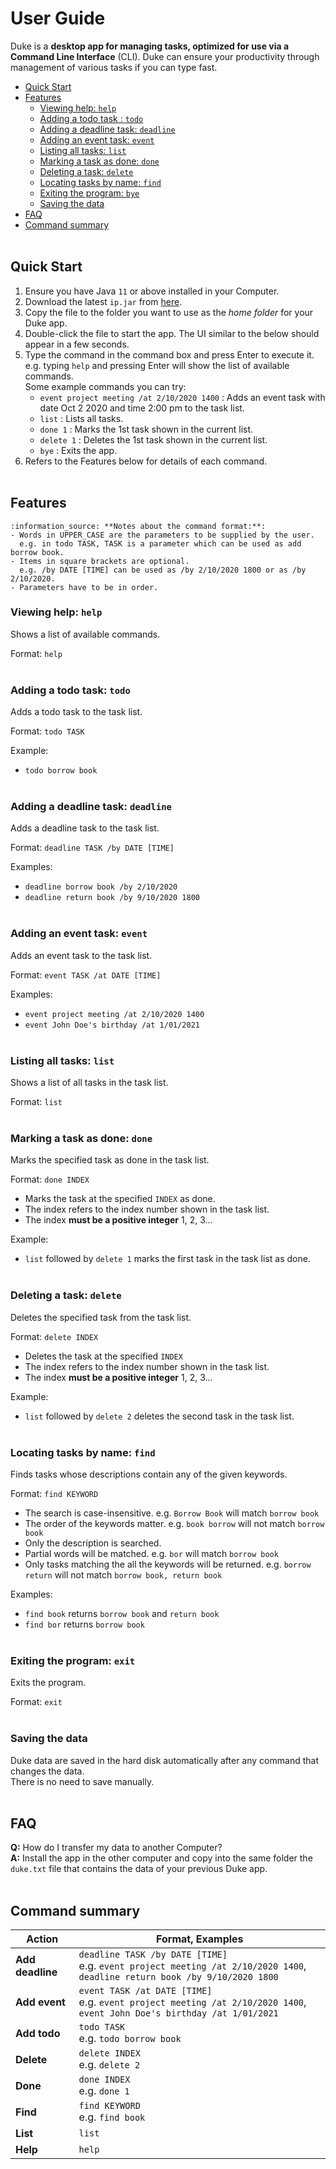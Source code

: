 # User Guide
Duke is a **desktop app for managing tasks, optimized for use via a Command Line Interface** (CLI). Duke can ensure your productivity through management of various tasks if you can type fast.
- [Quick Start](#quick-start)
- [Features](#features)
  - [Viewing help: `help`](#viewing-help-help)
  - [Adding a todo task : `todo`](#adding-a-todo-task-todo)
  - [Adding a deadline task: `deadline`](#adding-a-deadline-task-deadline)
  - [Adding an event task: `event`](#adding-an-event-task-event)
  - [Listing all tasks: `list`](#listing-all-tasks-list)
  - [Marking a task as done: `done`](#marking-a-task-as-done-done)
  - [Deleting a task: `delete`](#deleting-a-task-delete)
  - [Locating tasks by name: `find`](#locating-tasks-by-name-find)
  - [Exiting the program: `bye`](#exiting-the-program-exit)
  - [Saving the data](#saving-the-data)
- [FAQ](#faq)
- [Command summary](#command-summary)
<br/><br/>
## Quick Start
1. Ensure you have Java `11` or above installed in your Computer.
2. Download the latest `ip.jar` from [here]().
3. Copy the file to the folder you want to use as the *home folder* for your Duke app.
4. Double-click the file to start the app. The UI similar to the below should appear in a few seconds.
5. Type the command in the command box and press Enter to execute it. e.g. typing `help` and pressing Enter will show the list of available commands.\
   Some example commands you can try:
   - `event project meeting /at 2/10/2020 1400` : Adds an event task with date Oct 2 2020 and time 2:00 pm to the task list.
   - `list` : Lists all tasks.
   - `done 1` : Marks the 1st task shown in the current list.
   - `delete 1` : Deletes the 1st task shown in the current list.
   - `bye` : Exits the app.
6. Refers to the Features below for details of each command.
<br/><br/>
## Features
```
:information_source: **Notes about the command format:**:
- Words in UPPER_CASE are the parameters to be supplied by the user.
  e.g. in todo TASK, TASK is a parameter which can be used as add borrow book.
- Items in square brackets are optional.
  e.g. /by DATE [TIME] can be used as /by 2/10/2020 1800 or as /by 2/10/2020.
- Parameters have to be in order.
```

### Viewing help: `help`
Shows a list of available commands.

Format: `help`
<br/><br/>
### Adding a todo task: `todo`
Adds a todo task to the task list.

Format: `todo TASK`

Example:
- `todo borrow book`
<br/><br/>
### Adding a deadline task: `deadline`
Adds a deadline task to the task list.

Format: `deadline TASK /by DATE [TIME]`

Examples:
- `deadline borrow book /by 2/10/2020`
- `deadline return book /by 9/10/2020 1800`
<br/><br/>
### Adding an event task: `event`
Adds an event task to the task list.

Format: `event TASK /at DATE [TIME]`

Examples:
- `event project meeting /at 2/10/2020 1400`
- `event John Doe's birthday /at 1/01/2021`
<br/><br/>
### Listing all tasks: `list`
Shows a list of all tasks in the task list.

Format: `list`
<br/><br/>
### Marking a task as done: `done`
Marks the specified task as done in the task list.

Format: `done INDEX`
- Marks the task at the specified `INDEX` as done.
- The index refers to the index number shown in the task list.
- The index **must be a positive integer** 1, 2, 3...

Example:
- `list` followed by `delete 1` marks the first task in the task list as done.
<br/><br/>
### Deleting a task: `delete`
Deletes the specified task from the task list.

Format: `delete INDEX`
- Deletes the task at the specified `INDEX`
- The index refers to the index number shown in the task list.
- The index **must be a positive integer** 1, 2, 3...

Example:
- `list` followed by `delete 2` deletes the second task in the task list.
<br/><br/>
### Locating tasks by name: `find`
Finds tasks whose descriptions contain any of the given keywords.

Format: `find KEYWORD`
- The search is case-insensitive. e.g. `Borrow Book` will match `borrow book`
- The order of the keywords matter. e.g. `book borrow` will not match `borrow book`
- Only the description is searched.
- Partial words will be matched. e.g. `bor` will match `borrow book`
- Only tasks matching the all the keywords will be returned. e.g. `borrow return` will not match `borrow book, return book`

Examples:
- `find book` returns `borrow book` and `return book`
- `find bor` returns `borrow book`
<br/><br/>
### Exiting the program: `exit`
Exits the program.

Format: `exit`
<br/><br/>
### Saving the data
Duke data are saved in the hard disk automatically after any command that changes the data.\
There is no need to save manually.
<br/><br/>
## FAQ
**Q:** How do I transfer my data to another Computer?\
**A:** Install the app in the other computer and copy into the same folder the `duke.txt` file that contains the data of your previous Duke app.
<br/><br/>
## Command summary
**Action** | **Format, Examples**
---------- | --------------------
**Add deadline** | `deadline TASK /by DATE [TIME]`<br/>e.g. `event project meeting /at 2/10/2020 1400`, `deadline return book /by 9/10/2020 1800`
**Add event** | `event TASK /at DATE [TIME]`<br/>e.g. `event project meeting /at 2/10/2020 1400`, `event John Doe's birthday /at 1/01/2021`
**Add todo** | `todo TASK`<br/>e.g. `todo borrow book`
**Delete** | `delete INDEX`<br/>e.g. `delete 2`
**Done** | `done INDEX`<br/>e.g. `done 1`
**Find** | `find KEYWORD`<br/>e.g. `find book`
**List** | `list`
**Help** | `help`